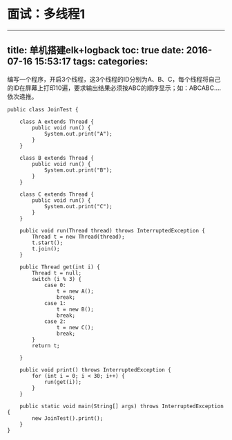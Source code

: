 面试：多线程1
=
---
title: 单机搭建elk+logback
toc: true
date: 2016-07-16 15:53:17
tags:
categories:
---
编写一个程序，开启3个线程，这3个线程的ID分别为A、B、C，每个线程将自己的ID在屏幕上打印10遍，要求输出结果必须按ABC的顺序显示；如：ABCABC….依次递推。

	public class JoinTest {

	    class A extends Thread {
	        public void run() {
	            System.out.print("A");
	        }
	    }

	    class B extends Thread {
	        public void run() {
	            System.out.print("B");
	        }
	    }

	    class C extends Thread {
	        public void run() {
	            System.out.print("C");
	        }
	    }

	    public void run(Thread thread) throws InterruptedException {
	        Thread t = new Thread(thread);
	        t.start();
	        t.join();
	    }

	    public Thread get(int i) {
	        Thread t = null;
	        switch (i % 3) {
	            case 0:
	                t = new A();
	                break;
	            case 1:
	                t = new B();
	                break;
	            case 2:
	                t = new C();
	                break;
	        }
	        return t;

	    }

	    public void print() throws InterruptedException {
	        for (int i = 0; i < 30; i++) {
	            run(get(i));
	        }
	    }

	    public static void main(String[] args) throws InterruptedException {
	        new JoinTest().print();
	    }
	}
